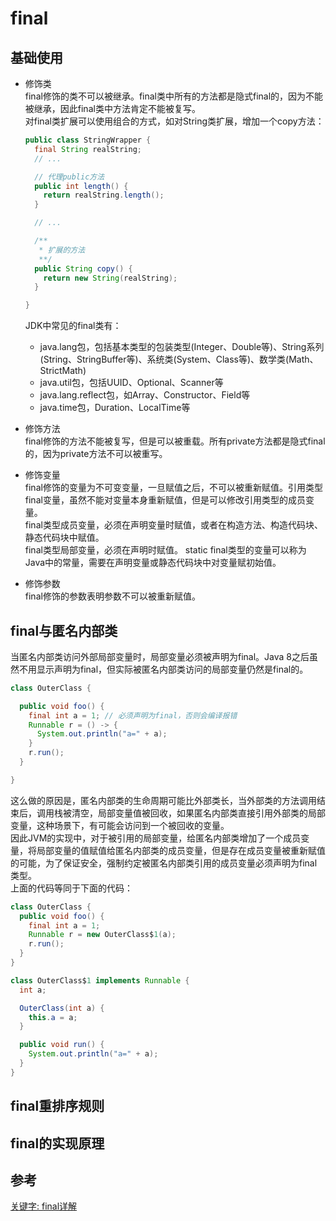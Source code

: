 # final

## 基础使用

- 修饰类  
  final修饰的类不可以被继承。final类中所有的方法都是隐式final的，因为不能被继承，因此final类中方法肯定不能被复写。  
  对final类扩展可以使用组合的方式，如对String类扩展，增加一个copy方法：  
  ```Java
  public class StringWrapper {
    final String realString;
    // ...

    // 代理public方法
    public int length() {
      return realString.length();
    }

    // ...

    /**
     * 扩展的方法
     **/
    public String copy() {
      return new String(realString);
    }

  }
  ```  
  JDK中常见的final类有：   
    - java.lang包，包括基本类型的包装类型(Integer、Double等)、String系列(String、StringBuffer等)、系统类(System、Class等)、数学类(Math、StrictMath)
    - java.util包，包括UUID、Optional、Scanner等
    - java.lang.reflect包，如Array、Constructor、Field等
    - java.time包，Duration、LocalTime等
  
- 修饰方法  
  final修饰的方法不能被复写，但是可以被重载。所有private方法都是隐式final的，因为private方法不可以被重写。
- 修饰变量  
  final修饰的变量为不可变变量，一旦赋值之后，不可以被重新赋值。引用类型final变量，虽然不能对变量本身重新赋值，但是可以修改引用类型的成员变量。  
  final类型成员变量，必须在声明变量时赋值，或者在构造方法、构造代码块、静态代码块中赋值。  
  final类型局部变量，必须在声明时赋值。 
  static final类型的变量可以称为Java中的常量，需要在声明变量或静态代码块中对变量赋初始值。
- 修饰参数  
  final修饰的参数表明参数不可以被重新赋值。

## final与匿名内部类

当匿名内部类访问外部局部变量时，局部变量必须被声明为final。Java 8之后虽然不用显示声明为final，但实际被匿名内部类访问的局部变量仍然是final的。
```Java
class OuterClass {

  public void foo() {
    final int a = 1; // 必须声明为final，否则会编译报错 
    Runnable r = () -> {
      System.out.println("a=" + a);
    }
    r.run();
  }

}
```
这么做的原因是，匿名内部类的生命周期可能比外部类长，当外部类的方法调用结束后，调用栈被清空，局部变量值被回收，如果匿名内部类直接引用外部类的局部变量，这种场景下，有可能会访问到一个被回收的变量。  
因此JVM的实现中，对于被引用的局部变量，给匿名内部类增加了一个成员变量，将局部变量的值赋值给匿名内部类的成员变量，但是存在成员变量被重新赋值的可能，为了保证安全，强制约定被匿名内部类引用的成员变量必须声明为final类型。  
上面的代码等同于下面的代码：
```Java
class OuterClass {
  public void foo() {
    final int a = 1;
    Runnable r = new OuterClass$1(a);
    r.run();
  }
}

class OuterClass$1 implements Runnable {
  int a;

  OuterClass(int a) {
    this.a = a;
  }

  public void run() {
    System.out.println("a=" + a);
  }
}
```

## final重排序规则

## final的实现原理

## 参考

[关键字: final详解](https://www.pdai.tech/md/java/thread/java-thread-x-key-final.html)
